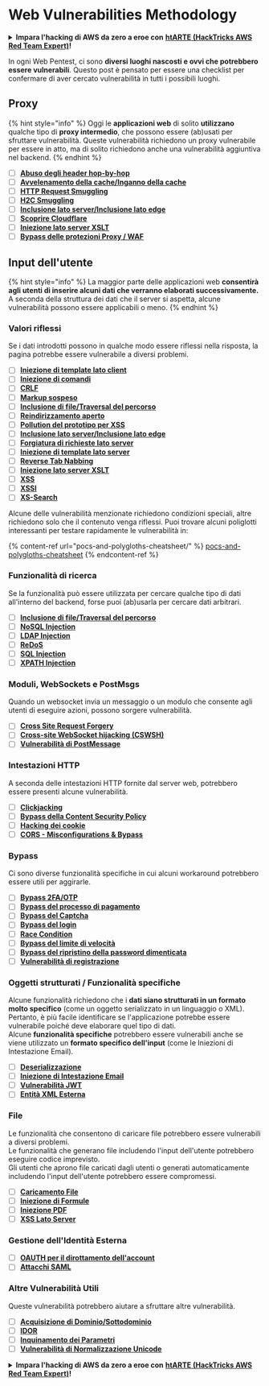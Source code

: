 # Web Vulnerabilities Methodology

<details>

<summary><strong>Impara l'hacking di AWS da zero a eroe con</strong> <a href="https://training.hacktricks.xyz/courses/arte"><strong>htARTE (HackTricks AWS Red Team Expert)</strong></a><strong>!</strong></summary>

Altri modi per supportare HackTricks:

* Se vuoi vedere la tua **azienda pubblicizzata in HackTricks** o **scaricare HackTricks in PDF** Controlla i [**PACCHETTI DI ABBONAMENTO**](https://github.com/sponsors/carlospolop)!
* Ottieni il [**merchandising ufficiale di PEASS & HackTricks**](https://peass.creator-spring.com)
* Scopri [**The PEASS Family**](https://opensea.io/collection/the-peass-family), la nostra collezione di esclusive [**NFT**](https://opensea.io/collection/the-peass-family)
* **Unisciti al** 💬 [**gruppo Discord**](https://discord.gg/hRep4RUj7f) o al [**gruppo Telegram**](https://t.me/peass) o **seguici** su **Twitter** 🐦 [**@carlospolopm**](https://twitter.com/hacktricks\_live)**.**
* **Condividi i tuoi trucchi di hacking inviando PR a** [**HackTricks**](https://github.com/carlospolop/hacktricks) e [**HackTricks Cloud**](https://github.com/carlospolop/hacktricks-cloud) github repos.

</details>

In ogni Web Pentest, ci sono **diversi luoghi nascosti e ovvi che potrebbero essere vulnerabili**. Questo post è pensato per essere una checklist per confermare di aver cercato vulnerabilità in tutti i possibili luoghi.

## Proxy

{% hint style="info" %}
Oggi le **applicazioni web** di solito **utilizzano** qualche tipo di **proxy intermedio**, che possono essere (ab)usati per sfruttare vulnerabilità. Queste vulnerabilità richiedono un proxy vulnerabile per essere in atto, ma di solito richiedono anche una vulnerabilità aggiuntiva nel backend.
{% endhint %}

* [ ] [**Abuso degli header hop-by-hop**](abusing-hop-by-hop-headers.md)
* [ ] [**Avvelenamento della cache/Inganno della cache**](cache-deception.md)
* [ ] [**HTTP Request Smuggling**](http-request-smuggling/)
* [ ] [**H2C Smuggling**](h2c-smuggling.md)
* [ ] [**Inclusione lato server/Inclusione lato edge**](server-side-inclusion-edge-side-inclusion-injection.md)
* [ ] [**Scoprire Cloudflare**](../network-services-pentesting/pentesting-web/uncovering-cloudflare.md)
* [ ] [**Iniezione lato server XSLT**](xslt-server-side-injection-extensible-stylesheet-language-transformations.md)
* [ ] [**Bypass delle protezioni Proxy / WAF**](proxy-waf-protections-bypass.md)

## **Input dell'utente**

{% hint style="info" %}
La maggior parte delle applicazioni web **consentirà agli utenti di inserire alcuni dati che verranno elaborati successivamente.**\
A seconda della struttura dei dati che il server si aspetta, alcune vulnerabilità possono essere applicabili o meno.
{% endhint %}

### **Valori riflessi**

Se i dati introdotti possono in qualche modo essere riflessi nella risposta, la pagina potrebbe essere vulnerabile a diversi problemi.

* [ ] [**Iniezione di template lato client**](client-side-template-injection-csti.md)
* [ ] [**Iniezione di comandi**](command-injection.md)
* [ ] [**CRLF**](crlf-0d-0a.md)
* [ ] [**Markup sospeso**](dangling-markup-html-scriptless-injection/)
* [ ] [**Inclusione di file/Traversal del percorso**](file-inclusion/)
* [ ] [**Reindirizzamento aperto**](open-redirect.md)
* [ ] [**Pollution del prototipo per XSS**](deserialization/nodejs-proto-prototype-pollution/#client-side-prototype-pollution-to-xss)
* [ ] [**Inclusione lato server/Inclusione lato edge**](server-side-inclusion-edge-side-inclusion-injection.md)
* [ ] [**Forgiatura di richieste lato server**](ssrf-server-side-request-forgery/)
* [ ] [**Iniezione di template lato server**](ssti-server-side-template-injection/)
* [ ] [**Reverse Tab Nabbing**](reverse-tab-nabbing.md)
* [ ] [**Iniezione lato server XSLT**](xslt-server-side-injection-extensible-stylesheet-language-transformations.md)
* [ ] [**XSS**](xss-cross-site-scripting/)
* [ ] [**XSSI**](xssi-cross-site-script-inclusion.md)
* [ ] [**XS-Search**](xs-search/)

Alcune delle vulnerabilità menzionate richiedono condizioni speciali, altre richiedono solo che il contenuto venga riflessi. Puoi trovare alcuni poliglotti interessanti per testare rapidamente le vulnerabilità in:

{% content-ref url="pocs-and-polygloths-cheatsheet/" %}
[pocs-and-polygloths-cheatsheet](pocs-and-polygloths-cheatsheet/)
{% endcontent-ref %}

### **Funzionalità di ricerca**

Se la funzionalità può essere utilizzata per cercare qualche tipo di dati all'interno del backend, forse puoi (ab)usarla per cercare dati arbitrari.

* [ ] [**Inclusione di file/Traversal del percorso**](file-inclusion/)
* [ ] [**NoSQL Injection**](nosql-injection.md)
* [ ] [**LDAP Injection**](ldap-injection.md)
* [ ] [**ReDoS**](regular-expression-denial-of-service-redos.md)
* [ ] [**SQL Injection**](sql-injection/)
* [ ] [**XPATH Injection**](xpath-injection.md)

### **Moduli, WebSockets e PostMsgs**

Quando un websocket invia un messaggio o un modulo che consente agli utenti di eseguire azioni, possono sorgere vulnerabilità.

* [ ] [**Cross Site Request Forgery**](csrf-cross-site-request-forgery.md)
* [ ] [**Cross-site WebSocket hijacking (CSWSH)**](websocket-attacks.md)
* [ ] [**Vulnerabilità di PostMessage**](postmessage-vulnerabilities/)

### **Intestazioni HTTP**

A seconda delle intestazioni HTTP fornite dal server web, potrebbero essere presenti alcune vulnerabilità.

* [ ] [**Clickjacking**](clickjacking.md)
* [ ] [**Bypass della Content Security Policy**](content-security-policy-csp-bypass/)
* [ ] [**Hacking dei cookie**](hacking-with-cookies/)
* [ ] [**CORS - Misconfigurations & Bypass**](cors-bypass.md)

### **Bypass**

Ci sono diverse funzionalità specifiche in cui alcuni workaround potrebbero essere utili per aggirarle.

* [ ] [**Bypass 2FA/OTP**](2fa-bypass.md)
* [ ] [**Bypass del processo di pagamento**](bypass-payment-process.md)
* [ ] [**Bypass del Captcha**](captcha-bypass.md)
* [ ] [**Bypass del login**](login-bypass/)
* [ ] [**Race Condition**](race-condition.md)
* [ ] [**Bypass del limite di velocità**](rate-limit-bypass.md)
* [ ] [**Bypass del ripristino della password dimenticata**](reset-password.md)
* [ ] [**Vulnerabilità di registrazione**](registration-vulnerabilities.md)

### **Oggetti strutturati / Funzionalità specifiche**

Alcune funzionalità richiedono che i **dati siano strutturati in un formato molto specifico** (come un oggetto serializzato in un linguaggio o XML). Pertanto, è più facile identificare se l'applicazione potrebbe essere vulnerabile poiché deve elaborare quel tipo di dati.\
Alcune **funzionalità specifiche** potrebbero essere vulnerabili anche se viene utilizzato un **formato specifico dell'input** (come le Iniezioni di Intestazione Email).

* [ ] [**Deserializzazione**](deserialization/)
* [ ] [**Iniezione di Intestazione Email**](email-injections.md)
* [ ] [**Vulnerabilità JWT**](hacking-jwt-json-web-tokens.md)
* [ ] [**Entità XML Esterna**](xxe-xee-xml-external-entity.md)

### File

Le funzionalità che consentono di caricare file potrebbero essere vulnerabili a diversi problemi.\
Le funzionalità che generano file includendo l'input dell'utente potrebbero eseguire codice imprevisto.\
Gli utenti che aprono file caricati dagli utenti o generati automaticamente includendo l'input dell'utente potrebbero essere compromessi.

* [ ] [**Caricamento File**](file-upload/)
* [ ] [**Iniezione di Formule**](formula-csv-doc-latex-ghostscript-injection.md)
* [ ] [**Iniezione PDF**](xss-cross-site-scripting/pdf-injection.md)
* [ ] [**XSS Lato Server**](xss-cross-site-scripting/server-side-xss-dynamic-pdf.md)

### **Gestione dell'Identità Esterna**

* [ ] [**OAUTH per il dirottamento dell'account**](oauth-to-account-takeover.md)
* [ ] [**Attacchi SAML**](saml-attacks/)

### **Altre Vulnerabilità Utili**

Queste vulnerabilità potrebbero aiutare a sfruttare altre vulnerabilità.

* [ ] [**Acquisizione di Dominio/Sottodominio**](domain-subdomain-takeover.md)
* [ ] [**IDOR**](idor.md)
* [ ] [**Inquinamento dei Parametri**](parameter-pollution.md)
* [ ] [**Vulnerabilità di Normalizzazione Unicode**](unicode-injection/)

<details>

<summary><strong>Impara l'hacking di AWS da zero a eroe con</strong> <a href="https://training.hacktricks.xyz/courses/arte"><strong>htARTE (HackTricks AWS Red Team Expert)</strong></a><strong>!</strong></summary>

Altri modi per supportare HackTricks:

* Se vuoi vedere la tua **azienda pubblicizzata in HackTricks** o **scaricare HackTricks in PDF** Controlla i [**PACCHETTI DI ABBONAMENTO**](https://github.com/sponsors/carlospolop)!
* Ottieni il [**merchandising ufficiale di PEASS & HackTricks**](https://peass.creator-spring.com)
* Scopri [**The PEASS Family**](https://opensea.io/collection/the-peass-family), la nostra collezione di esclusive [**NFT**](https://opensea.io/collection/the-peass-family)
* **Unisciti al** 💬 [**gruppo Discord**](https://discord.gg/hRep4RUj7f) o al [**gruppo telegram**](https://t.me/peass) o **seguici** su **Twitter** 🐦 [**@carlospolopm**](https://twitter.com/hacktricks\_live)**.**
* **Condividi i tuoi trucchi di hacking inviando PR ai** [**HackTricks**](https://github.com/carlospolop/hacktricks) e [**HackTricks Cloud**](https://github.com/carlospolop/hacktricks-cloud) github repos.

</details>
